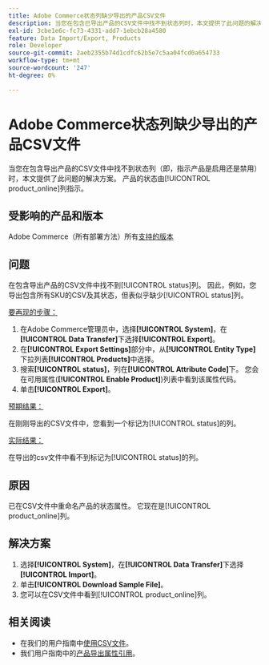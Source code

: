 ```yaml
---
title: Adobe Commerce状态列缺少导出的产品CSV文件
description: 当您在包含已导出产品的CSV文件中找不到状态列时，本文提供了此问题的解决方案。
exl-id: 3cbe1e6c-fc73-4331-add7-1ebcb28a4580
feature: Data Import/Export, Products
role: Developer
source-git-commit: 2aeb2355b74d1cdfc62b5e7c5aa04fcd0a654733
workflow-type: tm+mt
source-wordcount: '247'
ht-degree: 0%

---
```


# Adobe Commerce状态列缺少导出的产品CSV文件

当您在包含导出产品的CSV文件中找不到状态列（即，指示产品是启用还是禁用）时，本文提供了此问题的解决方案。 产品的状态由[!UICONTROL product_online]列指示。

## 受影响的产品和版本

Adobe Commerce（所有部署方法）所有[支持的版本](https://www.adobe.com/content/dam/cc/en/legal/terms/enterprise/pdfs/Adobe-Commerce-Software-Lifecycle-Policy.pdf)

## 问题

在包含导出产品的CSV文件中找不到[!UICONTROL status]列。 因此，例如，您导出包含所有SKU的CSV及其状态，但表似乎缺少[!UICONTROL status]列。

<u>要再现的步骤：</u>

1. 在Adobe Commerce管理员中，选择&#x200B;**[!UICONTROL System]**，在&#x200B;**[!UICONTROL Data Transfer]**&#x200B;下选择&#x200B;**[!UICONTROL Export]**。
1. 在&#x200B;**[!UICONTROL Export Settings]**&#x200B;部分中，从&#x200B;**[!UICONTROL Entity Type]**&#x200B;下拉列表&#x200B;**[!UICONTROL Products]**&#x200B;中选择。
1. 搜索&#x200B;**[!UICONTROL status]**，列在&#x200B;**[!UICONTROL Attribute Code]**&#x200B;下。 您会在可用属性(**[!UICONTROL Enable Product]**)列表中看到该属性代码。
1. 单击&#x200B;**[!UICONTROL Export]**。

<u>预期结果：</u>

在刚刚导出的CSV文件中，您看到一个标记为[!UICONTROL status]的列。

<u>实际结果：</u>

在导出的csv文件中看不到标记为[!UICONTROL status]的列。

## 原因

已在CSV文件中重命名产品的状态属性。 它现在是[!UICONTROL product_online]列。

## 解决方案

1. 选择&#x200B;**[!UICONTROL System]**，在&#x200B;**[!UICONTROL Data Transfer]**&#x200B;下选择&#x200B;**[!UICONTROL Import]**。
1. 单击&#x200B;**[!UICONTROL Download Sample File]**。
1. 您可以在CSV文件中看到[!UICONTROL product_online]列。

## 相关阅读

* 在我们的用户指南中[使用CSV文件](https://experienceleague.adobe.com/zh-hans/docs/commerce-admin/systems/data-transfer/data-csv)。
* 我们用户指南中的[产品导出属性引用](https://experienceleague.adobe.com/zh-hans/docs/commerce-admin/systems/data-transfer/data-attributes-product)。
